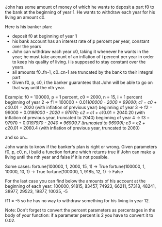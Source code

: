 John has some amount of money of which he wants to deposit a part f0 to the bank at the beginning of year 1. He wants to withdraw each year for his living an amount c0.

Here is his banker plan:
- deposit f0 at beginning of year 1
- his bank account has an interest rate of p percent per year, constant over the years
- John can withdraw each year c0, taking it whenever he wants in the year; he must take account of an inflation of i percent per year in order to keep his quality of living. i is supposed to stay constant over the years.
- all amounts f0..fn-1, c0..cn-1 are truncated by the bank to their integral part
- Given f0, p, c0, i the banker guarantees that John will be able to go on that way until the nth year.

Example:
f0 = 100000, p = 1 percent, c0 = 2000, n = 15, i = 1 percent
beginning of year 2 -> f1 = 100000 + 0.01*100000 - 2000 = 99000;  c1 = c0 + c0*0.01 = 2020 (with inflation of previous year)
beginning of year 3 -> f2 =  99000 + 0.01*99000 - 2020  = 97970;  c2 = c1 + c1*0.01 = 2040.20 (with inflation of previous year, truncated to 2040)
beginning of year 4 -> f3 =  97970 + 0.01*97970 - 2040  = 96909.7 (truncated to 96909); c3 = c2 + c2*0.01 = 2060.4 (with inflation of previous year, truncated to 2060)

and so on...

John wants to know if the banker's plan is right or wrong. Given parameters f0, p, c0, n, i build a function fortune which returns true if John can make a living until the nth year and false if it is not possible.

Some cases:
fortune(100000, 1, 2000, 15, 1) -> True
fortune(100000, 1, 10000, 10, 1) -> True
fortune(100000, 1, 9185, 12, 1) -> False

For the last case you can find below the amounts of his account at the beginning of each year:
100000, 91815, 83457, 74923, 66211, 57318, 48241, 38977, 29523, 19877, 10035, -5

f11 = -5 so he has no way to withdraw something for his living in year 12.

Note:
Don't forget to convert the percent parameters as percentages in the body of your function: if a parameter percent is 2 you have to convert it to 0.02.